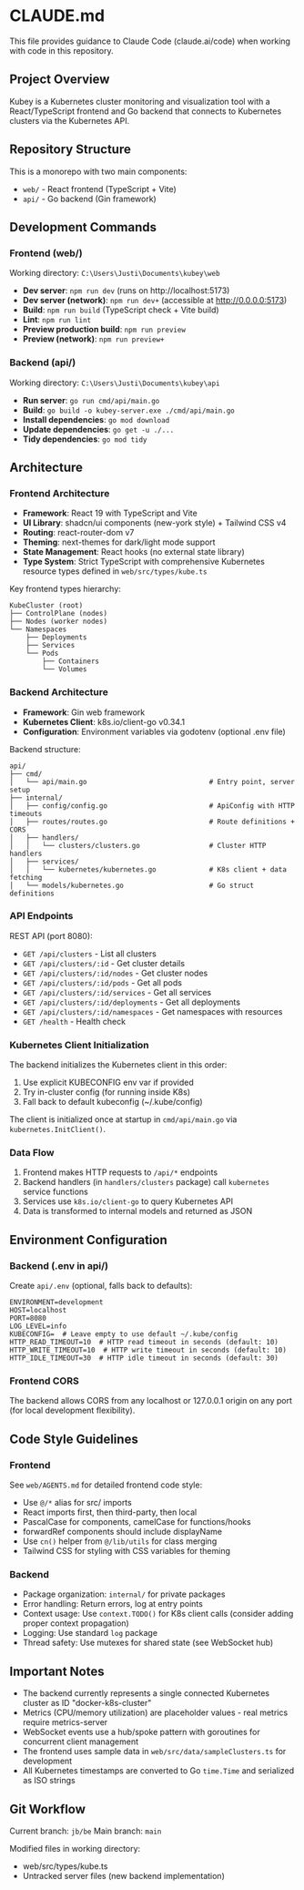# CLAUDE.md

This file provides guidance to Claude Code (claude.ai/code) when working with code in this repository.

## Project Overview

Kubey is a Kubernetes cluster monitoring and visualization tool with a React/TypeScript frontend and Go backend that connects to Kubernetes clusters via the Kubernetes API.

## Repository Structure

This is a monorepo with two main components:

- `web/` - React frontend (TypeScript + Vite)
- `api/` - Go backend (Gin framework)

## Development Commands

### Frontend (web/)

Working directory: `C:\Users\Justi\Documents\kubey\web`

- **Dev server**: `npm run dev` (runs on http://localhost:5173)
- **Dev server (network)**: `npm run dev+` (accessible at http://0.0.0.0:5173)
- **Build**: `npm run build` (TypeScript check + Vite build)
- **Lint**: `npm run lint`
- **Preview production build**: `npm run preview`
- **Preview (network)**: `npm run preview+`

### Backend (api/)

Working directory: `C:\Users\Justi\Documents\kubey\api`

- **Run server**: `go run cmd/api/main.go`
- **Build**: `go build -o kubey-server.exe ./cmd/api/main.go`
- **Install dependencies**: `go mod download`
- **Update dependencies**: `go get -u ./...`
- **Tidy dependencies**: `go mod tidy`

## Architecture

### Frontend Architecture

- **Framework**: React 19 with TypeScript and Vite
- **UI Library**: shadcn/ui components (new-york style) + Tailwind CSS v4
- **Routing**: react-router-dom v7
- **Theming**: next-themes for dark/light mode support
- **State Management**: React hooks (no external state library)
- **Type System**: Strict TypeScript with comprehensive Kubernetes resource types defined in `web/src/types/kube.ts`

Key frontend types hierarchy:
```
KubeCluster (root)
├── ControlPlane (nodes)
├── Nodes (worker nodes)
└── Namespaces
    ├── Deployments
    ├── Services
    └── Pods
        ├── Containers
        └── Volumes
```

### Backend Architecture

- **Framework**: Gin web framework
- **Kubernetes Client**: k8s.io/client-go v0.34.1
- **Configuration**: Environment variables via godotenv (optional .env file)

Backend structure:
```
api/
├── cmd/
│   └── api/main.go                              # Entry point, server setup
├── internal/
│   ├── config/config.go                         # ApiConfig with HTTP timeouts
│   ├── routes/routes.go                         # Route definitions + CORS
│   ├── handlers/
│   │   └── clusters/clusters.go                 # Cluster HTTP handlers
│   ├── services/
│   │   └── kubernetes/kubernetes.go             # K8s client + data fetching
│   └── models/kubernetes.go                     # Go struct definitions
```

### API Endpoints

REST API (port 8080):
- `GET /api/clusters` - List all clusters
- `GET /api/clusters/:id` - Get cluster details
- `GET /api/clusters/:id/nodes` - Get cluster nodes
- `GET /api/clusters/:id/pods` - Get all pods
- `GET /api/clusters/:id/services` - Get all services
- `GET /api/clusters/:id/deployments` - Get all deployments
- `GET /api/clusters/:id/namespaces` - Get namespaces with resources
- `GET /health` - Health check

### Kubernetes Client Initialization

The backend initializes the Kubernetes client in this order:
1. Use explicit KUBECONFIG env var if provided
2. Try in-cluster config (for running inside K8s)
3. Fall back to default kubeconfig (~/.kube/config)

The client is initialized once at startup in `cmd/api/main.go` via `kubernetes.InitClient()`.

### Data Flow

1. Frontend makes HTTP requests to `/api/*` endpoints
2. Backend handlers (in `handlers/clusters` package) call `kubernetes` service functions
3. Services use `k8s.io/client-go` to query Kubernetes API
4. Data is transformed to internal models and returned as JSON

## Environment Configuration

### Backend (.env in api/)

Create `api/.env` (optional, falls back to defaults):
```
ENVIRONMENT=development
HOST=localhost
PORT=8080
LOG_LEVEL=info
KUBECONFIG=  # Leave empty to use default ~/.kube/config
HTTP_READ_TIMEOUT=10  # HTTP read timeout in seconds (default: 10)
HTTP_WRITE_TIMEOUT=10  # HTTP write timeout in seconds (default: 10)
HTTP_IDLE_TIMEOUT=30  # HTTP idle timeout in seconds (default: 30)
```

### Frontend CORS

The backend allows CORS from any localhost or 127.0.0.1 origin on any port (for local development flexibility).

## Code Style Guidelines

### Frontend

See `web/AGENTS.md` for detailed frontend code style:
- Use `@/*` alias for src/ imports
- React imports first, then third-party, then local
- PascalCase for components, camelCase for functions/hooks
- forwardRef components should include displayName
- Use `cn()` helper from `@/lib/utils` for class merging
- Tailwind CSS for styling with CSS variables for theming

### Backend

- Package organization: `internal/` for private packages
- Error handling: Return errors, log at entry points
- Context usage: Use `context.TODO()` for K8s client calls (consider adding proper context propagation)
- Logging: Use standard `log` package
- Thread safety: Use mutexes for shared state (see WebSocket hub)

## Important Notes

- The backend currently represents a single connected Kubernetes cluster as ID "docker-k8s-cluster"
- Metrics (CPU/memory utilization) are placeholder values - real metrics require metrics-server
- WebSocket events use a hub/spoke pattern with goroutines for concurrent client management
- The frontend uses sample data in `web/src/data/sampleClusters.ts` for development
- All Kubernetes timestamps are converted to Go `time.Time` and serialized as ISO strings

## Git Workflow

Current branch: `jb/be`
Main branch: `main`

Modified files in working directory:
- web/src/types/kube.ts
- Untracked server files (new backend implementation)
